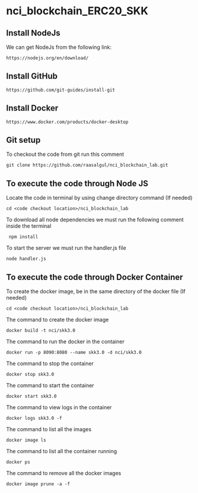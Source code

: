 # nci_blockchain_ERC20_SKK

## Install NodeJs ##

We can get NodeJs from the following link:

```https://nodejs.org/en/download/```


## Install GitHub ##
 
```https://github.com/git-guides/install-git```


## Install Docker ##
 
```https://www.docker.com/products/docker-desktop```


## Git setup ##

To checkout the code from git run this comment

```git clone https://github.com/raasalgul/nci_blockchain_lab.git ```

## To execute the code through Node JS ##

Locate the code in terminal by using change directory command (If needed)

``` cd <code checkout location>/nci_blockchain_lab ```

To download all node dependencies we must run the following comment inside the terminal

```  npm install ```

To start the server we must run the handler.js file

``` node handler.js ```

## To execute the code through Docker Container ##

To create the docker image, be in the same directory of the docker file (If needed)

``` cd <code checkout location>/nci_blockchain_lab ```

The command to create the docker image 

```docker build -t nci/skk3.0 ```

The command to run the docker in the container

``` docker run -p 8090:8080 --name skk3.0 -d nci/skk3.0 ```

The command to stop the container

```docker stop skk3.0```

The command to start the container

```docker start skk3.0```

The command to view logs in the container

```docker logs skk3.0 -f```

The command to list all the images

```docker image ls```

The command to list all the container running

```docker ps```

The command to remove all the docker images

```docker image prune -a -f```